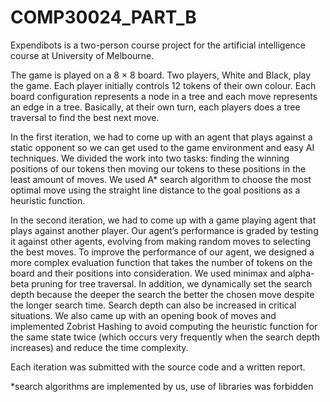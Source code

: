 # COMP30024_PART_B
Expendibots is a two-person course project for the artificial intelligence course at University of Melbourne.

The game is played on a 8 × 8 board. Two players, White and Black, play the game. Each player initially controls 12 tokens of their own colour. Each board configuration represents a node in a tree and each move represents an edge in a tree. Basically, at their own turn, each players does a tree traversal to find the best next move.

In the first iteration, we had to come up with an agent that plays against a static opponent so we can get used to the game environment and easy AI techniques. We divided the work into two tasks: finding the winning positions of our tokens then moving our tokens to these positions in the least amount of moves. We used A* search algorithm to choose the most optimal move using the straight line distance to the goal positions as a heuristic function.

In the second iteration, we had to come up with a game playing agent that plays against another player. Our agent’s performance is graded by testing it against other agents, evolving from making random moves to selecting the best moves. To improve the performance of our agent, we designed a more complex evaluation function that takes the number of tokens on the board and their positions into consideration. We used minimax and alpha-beta pruning for tree traversal. In addition, we dynamically set the search depth because the deeper the search the better the chosen move despite the longer search time. Search depth can also be increased in critical situations. We also came up with an opening book of moves and implemented Zobrist Hashing to avoid computing the heuristic function for the same state twice (which occurs very frequently when the search depth increases) and reduce the time complexity.

Each iteration was submitted with the source code and a written report.

*search algorithms are implemented by us, use of libraries was forbidden
